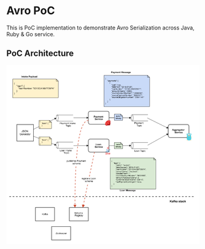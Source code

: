# Avro PoC

This is PoC implementation to demonstrate Avro Serialization across Java, Ruby & Go service.

## PoC Architecture

![](avro_poc.png)

